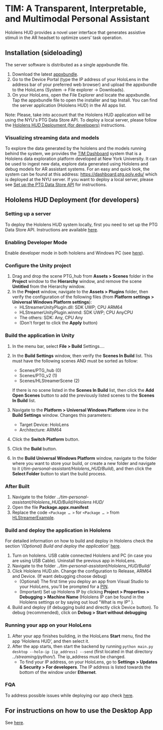 # TIM: A Transparent, Interpretable, and Multimodal Personal Assistant

Hololens HUD provides a novel user interface that generates assistive stimuli in the AR headset to optimize users’ task operation.

## Installation (sideloading)

The server software is distributed as a single appxbundle file.

1. Download the latest [appxbundle](https://github.com/VIDA-NYU/tim-personal-assistant/releases/tag/v1.0.0.0).
2. Go to the Device Portal (type the IP address of your HoloLens in the address bar of your preferred web browser) and upload the appxbundle to the HoloLens (System -> File explorer -> Downloads).
3. On your HoloLens, open the File Explorer and locate the appxbundle. Tap the appxbundle file to open the installer and tap Install.
You can find the server application (Hololens HUD) in the All apps list.

Note: Please, take into account that the Hololens HUD application will be using the NYU's PTG Data Store API. To deploy a local server, please follow the [Hololens HUD Deployment (for developers)](https://github.com/VIDA-NYU/tim-personal-assistant/edit/main/ReadMe.md#hololens-hud-deployment-for-developers) instructions.

### Visualizing streaming data and models
To explore the data generated by the hololens and the models running behind the system, we provides the [TIM Dashboard](https://github.com/VIDA-NYU/tim-dashboard) system that is a Hololens data exploration platform developed at New York University. It can be used to ingest new data, explore data generated using Hololens and debug models for AR assistant systems. For an easy and quick look, the system can be found at this address: https://dashboard.ptg.poly.edu/ which is deployed at the NYU server. If you want to deploy a local server, please see [Set up the PTG Data Store API](https://dashboard-rtd.ptg.poly.edu/deployment.html#set-up-the-ptg-data-store-api) for instructions.

## Hololens HUD Deployment (for developers)

### Setting up a server
To deploy the Hololens HUD system locally, first you need to set up the PTG Data Store API. Instructions are available [here](https://dashboard-rtd.ptg.poly.edu/deployment.html#set-up-the-ptg-data-store-api).

### Enabling Developer Mode

Enable developer mode in both hololens and Windows PC (see [here](https://docs.microsoft.com/en-us/windows/mixed-reality/develop/advanced-concepts/using-visual-studio?tabs=hl2#enabling-developer-mode)).

### Configure the Unity project

1. Drag and drop the scene PTG_hub from **Assets > Scenes** folder in the **Project** window to the **Hierarchy** window, and remove the scene **Untitled** from the Hierarchy window.
2. In the **Project** window, navigate to the **Assets > Plugins** folder, then verify the configuration of the following files (from **Platform settings > Universal Windows Platform settings**):
      - HLStreamerUnityPlugin.dll: SDK UWP; CPU ARM64
      - HLStreamerUnityPlugin.winmd: SDK UWP; CPU AnyCPU
      - The others: SDK: Any, CPU Any
      - (Don't forget to click the **Apply** button)

### Build the application in Unity

1. In the menu bar, select **File > Build** Settings....
2. In the **Build Settings** window, then verify the **Scenes In Build** list. This must have the following scenes AND must be sorted as follow:
    - Scenes/PTG_hub             (0)
    - Scenes/PTG_v2    (1)
    - Scenes/HLStreamerScene     (2)
    
    If there is no scene listed in the **Scenes In Build** list, then click the **Add Open Scenes** button to add the previously listed scenes to the **Scenes In Build** list. 

3. Navigate to the **Platform > Universal Windows Platform** view in the **Build Settings** window. Changes this parameters:
    - Target Device: HoloLens
    - Architecture: ARM64
4. Click the **Switch Platform** button.
5. Click the **Build** button.
6. In the **Build Universal Windows Platform** window, navigate to the folder where you want to store your build, or create a new folder and navigate to it (*/tim-personal-assistant/Hololens_HUD/Build*), and then click the **Select Folder** button to start the build process.

### After Built

1. Navigate to the folder *../tim-personal-assistant/Hololens_HUD/Build/Hololens HUD/*
2. Open the file **Package.appx.manifest**
3. Replace the code ```<Package … >``` for ```<Package … >``` from [HLStreamerExample](https://github.com/VIDA-NYU/tim-personal-assistant/tree/main/Streaming/HLStreamerExample).

### Build and deploy the application in Hololens 
For detailed information on how to build and deploy in Hololens check the section ‘*(Optional) Build and deploy the application*’ [here](https://docs.microsoft.com/en-us/learn/modules/learn-mrtk-tutorials/1-7-exercise-hand-interaction-with-objectmanipulator).

1. Turn on hololens. USB cable connected Hololens and PC (in case you are using USB Cable). Uninstall the previous app in HoloLens.
2. Navigate to the folder *../tim-personal-assistant/Hololens_HUD/Build/*
3. Click Hololens HUD.sln. Change the configuration to Release, ARM64 and Device. (If want debugging choose debug)
    - (Optional) The first time you deploy an app from Visual Studio to your HoloLens, you'll be prompted for a [PIN](https://docs.microsoft.com/en-us/windows/mixed-reality/develop/advanced-concepts/using-visual-studio?tabs=hl2#pairing-your-device).
    - (Important) Set up Hololens IP by clicking **Project > Properties > Debugging > Machine Name** (Hololens IP can be found in the Hololens settings or by saying out loud "What is my IP" ).
4. Build and deploy (if debugging build and directly click Device button). To debug (recommended), click on **Debug > Start without debugging**

### Running your app on your HoloLens

1. After your app finishes building, in the HoloLens **Start** menu, find the app ‘Hololens HUD’, and then select it.
2. After the app starts, then start the backend by running ```python main.py desktop --holo-ip [ip_address] --send``` (first located in that directory *../streaming/python/*). The ip_address must be changed. 
    - To find your IP address, on your HoloLens, go to **Settings > Updates & Security > For developers**. The IP address is listed towards the bottom of the window under **Ethernet**.

### FQA

To address possible issues while deploying our app check [here](https://github.com/VIDA-NYU/tim-personal-assistant/blob/main/Hololens_HUD/Readme).

## For instructions on how to use the Desktop App
See [here](https://github.com/VIDA-NYU/tim-personal-assistant/tree/main/Streaming/python).
